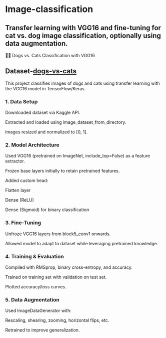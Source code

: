 # Image-classification
## Transfer learning with VGG16 and fine-tuning for cat vs. dog image classification, optionally using data augmentation.

🐶🐱 Dogs vs. Cats Classification with VGG16

## Dataset-[dogs-vs-cats](https://www.kaggle.com/datasets/salader/dogs-vs-cats)


This project classifies images of dogs and cats using transfer learning with the VGG16 model in TensorFlow/Keras.

### 1. Data Setup

Downloaded dataset via Kaggle API.

Extracted and loaded using image_dataset_from_directory.

Images resized and normalized to [0, 1].

### 2. Model Architecture

Used VGG16 (pretrained on ImageNet, include_top=False) as a feature extractor.

Frozen base layers initially to retain pretrained features.

Added custom head:

Flatten layer

Dense (ReLU)

Dense (Sigmoid) for binary classification

### 3. Fine-Tuning

Unfroze VGG16 layers from block5_conv1 onwards.

Allowed model to adapt to dataset while leveraging pretrained knowledge.

### 4. Training & Evaluation

Compiled with RMSprop, binary cross-entropy, and accuracy.

Trained on training set with validation on test set.

Plotted accuracy/loss curves.

### 5. Data Augmentation 

Used ImageDataGenerator with:

Rescaling, shearing, zooming, horizontal flips, etc.

Retrained to improve generalization.
